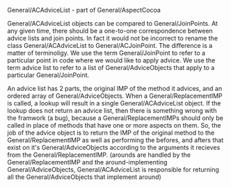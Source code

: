 General/ACAdviceList - part of General/AspectCocoa

General/ACAdviceList objects can be compared to General/JoinPoints.  At any given time, there should be a one-to-one correspondence between advice lists and join points.  In fact it would not be incorrect to rename the class General/ACAdviceList to General/ACJoinPoint.  The difference is a matter of terminoligy.  We use the term General/JoinPoint to refer to a particular point in code where we would like to apply advice.  We use the term advice list to refer to a list of General/AdviceObjects that apply to a particular General/JoinPoint.

An advice list has 2 parts, the original IMP of the method it advices, and an ordered array of General/AdviceObjects.  When a General/ReplacementIMP is called, a lookup will result in a single General/ACAdviceList object. If the lookup does not return an advice list, then there is something wrong with the framwork (a bug), because a General/ReplacementIMPs should only be called in place of methods that have one or more aspects on them.  So, the job of the advice object is to return the IMP of the original method to the General/ReplacementIMP as well as performing the befores, and afters that exist on it's General/AdviceObjects according to the arguments it recieves from the General/ReplacementIMP.  (arounds are handled by the General/ReplacementIMP and the around-implementing General/AdviceObjects, General/ACAdviceList is responsible for returning all the General/AdviceObjects that implement around)